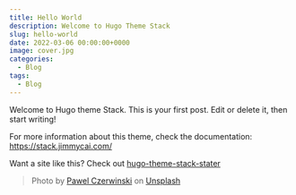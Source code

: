 ```yaml
---
title: Hello World
description: Welcome to Hugo Theme Stack
slug: hello-world
date: 2022-03-06 00:00:00+0000
image: cover.jpg
categories:
  - Blog
tags:
  - Blog
---
```


Welcome to Hugo theme Stack. This is your first post. Edit or delete it, then start writing!

For more information about this theme, check the documentation: https://stack.jimmycai.com/

Want a site like this? Check out [hugo-theme-stack-stater](https://github.com/CaiJimmy/hugo-theme-stack-starter)

> Photo by [Pawel Czerwinski](https://unsplash.com/@pawel_czerwinski) on [Unsplash](https://unsplash.com/)